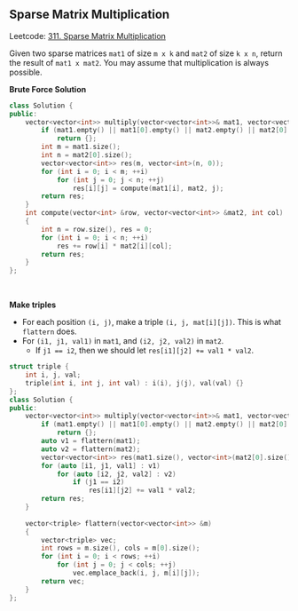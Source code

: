 ## Sparse Matrix Multiplication

Leetcode: [311. Sparse Matrix Multiplication](https://leetcode-cn.com/problems/sparse-matrix-multiplication/)

Given two sparse matrices `mat1` of size `m x k` and `mat2` of size `k x n`, return the result of `mat1 x mat2`. You may assume that multiplication is always possible.

**Brute Force Solution**

```cpp
class Solution {
public:
    vector<vector<int>> multiply(vector<vector<int>>& mat1, vector<vector<int>>& mat2) {
        if (mat1.empty() || mat1[0].empty() || mat2.empty() || mat2[0].empty())
            return {};
        int m = mat1.size();
        int n = mat2[0].size();
        vector<vector<int>> res(m, vector<int>(n, 0));
        for (int i = 0; i < m; ++i)
            for (int j = 0; j < n; ++j)
                res[i][j] = compute(mat1[i], mat2, j);
        return res;
    }
    int compute(vector<int> &row, vector<vector<int>> &mat2, int col)
    {
        int n = row.size(), res = 0;
        for (int i = 0; i < n; ++i)
            res += row[i] * mat2[i][col];
        return res;
    }
};
```

<br/>

**Make triples**

- For each position `(i, j)`, make a triple `(i, j, mat[i][j])`. This is what `flattern` does.
- For `(i1, j1, val1)` in `mat1`, and `(i2, j2, val2)` in `mat2`.
  - If `j1 == i2`, then we should let `res[i1][j2] += val1 * val2`.

```cpp
struct triple {
    int i, j, val;
    triple(int i, int j, int val) : i(i), j(j), val(val) {}
};
class Solution {
public:
    vector<vector<int>> multiply(vector<vector<int>>& mat1, vector<vector<int>>& mat2) {
        if (mat1.empty() || mat1[0].empty() || mat2.empty() || mat2[0].empty())
            return {};
        auto v1 = flattern(mat1);
        auto v2 = flattern(mat2);
        vector<vector<int>> res(mat1.size(), vector<int>(mat2[0].size(), 0));
        for (auto [i1, j1, val1] : v1)
            for (auto [i2, j2, val2] : v2)
                if (j1 == i2)
                    res[i1][j2] += val1 * val2;
        return res;
    }
    
    vector<triple> flattern(vector<vector<int>> &m)
    {
        vector<triple> vec;
        int rows = m.size(), cols = m[0].size();
        for (int i = 0; i < rows; ++i)
            for (int j = 0; j < cols; ++j)
                vec.emplace_back(i, j, m[i][j]);
        return vec;
    }
};
```


